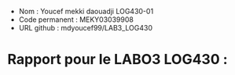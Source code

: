 - Nom : Youcef mekki daouadji  LOG430-01 
- Code permanent : MEKY03039908
- URL github : mdyoucef99/LAB3_LOG430

# Rapport pour le LABO3 LOG430 :  



